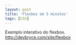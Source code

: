 ```yaml
---
layout: post
title: 'Flexbox em 5 minutos'
tags: [CSS]
---
```


Exemplo interativo do flexbox.<br>
<http://devbryce.com/site/flexbox>
